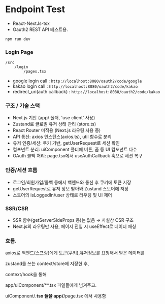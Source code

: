 # Endpoint Test

- React-NextJs-tsx 
- Oauth2 REST API 테스트용.


```bash
npm run dev
```

### Login Page

```
/src
    /login
        /pages.tsx
```

- google login call : `http://localhost:8080/oauth2/code/google`
- kakao login call : `http://localhost:8080/oauth2/code/kakao`
- redirect_uri(auth callback) : `http://localhost:8080/oauth2/code/kakao`


### 구조 / 기술 스택
- Next.js 기반 (app/ 폴더, 'use client' 사용)
- Zustand로 글로벌 유저 상태 관리 (store.ts)
- React Router 미적용 (Next.js 라우팅 사용 중)
- API 통신: axios 인스턴스(axios.ts), util 함수로 분리
- 유저 인증/세션: 쿠키 기반, getUserRequest로 세션 확인
- 컴포넌트 분리: uiComponent 폴더에 버튼, 폼 등 UI 컴포넌트 다수
- OAuth 콜백 처리: page.tsx에서 useAuthCallback 훅으로 세션 복구

### 인증/세션 흐름
- 로그인/회원가입/콜백 등에서 백엔드와 통신 후 쿠키에 토큰 저장
- getUserRequest로 유저 정보 받아와 Zustand 스토어에 저장
- 스토어의 isLoggedIn/user 상태로 라우팅 및 UI 제어

### SSR/CSR

- SSR 함수(getServerSideProps 등)는 없음 → 사실상 CSR 구조
- Next.js의 라우팅만 사용, 페이지 진입 시 useEffect로 데이터 패칭



### 흐름.

axios로  백엔드(스프링)에게 토큰(쿠키),유저정보를 요청해서 받은 데이터를 

zustand를 쓰는 context/store에 저장한 후,

context/hook을 통해 

app/uiComponent/**.tsx 파일들에게 넘겨주고.

uiComponent/**.tsx 들을 app/**/page.tsx 에서 사용함

